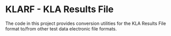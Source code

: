 # KLARF - KLA Results File 
The code in this project provides conversion utilities for the KLA Results File format to/from other test data electronic file formats.
